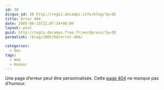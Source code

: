 ```yaml
---
id: 38
disqus_id: 38 http://regis.decamps.info/blog/?p=38
title: Error 404
date: 2005-08-15T21:07:34+00:00
layout: post
guid: http://regis.decamps.free.fr/wordpress/?p=38
permalink: /blog/2005/08/error-404/

categories:
  - Dev
tags:
  - Web
  - Humour
---
```

Une page d’erreur peut être personnalisée. Cette [page 404](http://www.coxar.pwp.blueyonder.co.uk/) ne manque pas d’humour.
